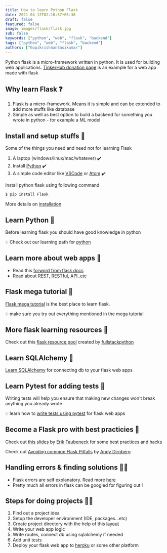 ```yaml
---
title: How to learn Python Flask
date: 2021-04-12T02:16:57+05:30
draft: false
featured: false
image: images/flask/flask.jpg
sub: false
keywords: ["python", "web", "flask", "backend"]
tags: ["python", "web", "flask", "backend"]
authors: ["GopikrishnanSasikumar"]
---
```


Python flask is a micro-framework written in python. It is used for building web applications. [TinkerHub donation page](https://github.com/tinkerhub-org/donation-page) is an example for a web app made with flask

## Why learn Flask ❓

1. Flask is a micro-framework. Means it is simple and can be extended to add more stuffs like database
2. Simple as well as best option to build a backend for something you wrote in python - for example a ML model

## Install and setup stuffs 🚧

Some of the things you need and need not for learning Flask

1. A laptop (windows/linux/mac/whatever) ✔️
2. Install [Python](https://github.com/tinkerhub-org/TinkerHub-Learning-Paths/tree/main/learning/Python) ✔️
3. A simple code editor like [VSCode](https://code.visualstudio.com/) or [Atom](https://atom.io/) ✔️

Install python flask using following command

```bash
$ pip install Flask
```

More details on [installation](https://flask.palletsprojects.com/en/1.1.x/installation/)


## Learn Python 🐍

Before learning flask you should have good knowledge in python

💡 Check out our learning path for [python](https://github.com/tinkerhub-org/TinkerHub-Learning-Paths/tree/main/learning/Python)

## Learn more about web apps 📗

- Read this [forword from flask docs](https://flask.palletsprojects.com/en/1.1.x/foreword/#what-does-micro-mean)
- Read about [REST, RESTful, API..etc](https://wkrzywiec.medium.com/rest-restful-web-service-api-soap-whats-the-difference-4f101953d0bd)

## Flask mega tutorial 🍗

[Flask mega tutorial](https://blog.miguelgrinberg.com/post/the-flask-mega-tutorial-part-i-hello-world) is the best place to learn flask.

💡 make sure you try out everything mentioned in the mega tutorial

## More flask learning resources 🍿

Check out this [flask resource pool](https://www.fullstackpython.com/flask.html) created by [fullstackpython](https://www.fullstackpython.com/)

## Learn SQLAlchemy 📂

[Learn SQLAlchemy](https://auth0.com/blog/sqlalchemy-orm-tutorial-for-python-developers/) for connecting db to your flask web apps

## Learn Pytest for adding tests 🔩

Writing tests will help you ensure that making new changes won't break anything you already wrote

💡 learn how to [write tests using pytest](https://flask.palletsprojects.com/en/1.1.x/testing/) for flask web apps

## Become a Flask pro with best practicies 🔱

Check out [this slides](http://slides.skien.cc/flask-hacks-and-best-practices/) by [Erik Taubeneck](https://github.com/eriktaubeneck) for some best practices and hacks

Check out [Avoiding common Flask Pitfalls](http://dirn.github.io/presentations/Flask-Pitfalls/#/step-1) by [Andy Dirnberg](https://github.com/dirn)

## Handling errors & finding solutions 🕵️‍♀️

- Flask errors are self explanatory. Read more [here](https://flask.palletsprojects.com/en/master/debugging/#:~:text=To%20enable%20the%20debugger%2C%20run,enables%20the%20debugger%20and%20reloader.&text=FLASK_ENV%20can%20only%20be%20set%20as%20an%20environment%20variable.)
- Pretty much all errors in flask can be googled for figuring out !


## Steps for doing projects 👩‍💻

1. Find out a project idea
2. Setup the developer environment (IDE, packages...etc)
3. Create project directory with the help of this [layout](https://flask.palletsprojects.com/en/1.1.x/tutorial/layout/)
4. Write your web app logic
5. Write routes, connect db using sqlalchemy if needed
6. Add unit tests
7. Deploy your flask web app to [heroku](https://www.geeksforgeeks.org/deploy-python-flask-app-on-heroku/) or some other platform 
